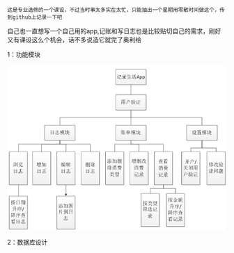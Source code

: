     这是专业选修的一个课设，不过当时事太多实在太忙，只能抽出一个星期用零散时间做这个，传到github上记录一下吧
自己也一直想写一个自己用的app,记账和写日志也是比较贴切自己的需求，刚好又有课设这么个机会，话不多说造它就完了奥利给

1：功能模块

![Image text](https://github.com/RRfight/BookkeepingApp/blob/master/function.png)

2：数据库设计

